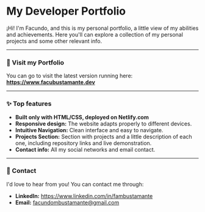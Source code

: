 # My Developer Portfolio

¡Hi! I'm Facundo, and this is my personal portfolio, a little view of my abilities and achievements. Here you'll can explore a collection of my personal projects and some other relevant info.

---

### 🌟 Visit my Portfolio

You can go to visit the latest version running here: **https://www.facubustamante.dev**

---

### ✨ Top features

-   **Built only with HTML/CSS, deployed on <a src="https://www.netlify.com/">Netlify.com</a>**
-   **Responsive design:** The website adapts properly to different devices. 
-   **Intuitive Navigation:** Clean interface and easy to navigate.
-   **Projects Section:** Section with projects and a little description of each one, including repository links and live demonstration.
-   **Contact info:** All my social networks and email contact.

---

### 💬 Contact

I'd love to hear from you! You can contact me through:

-   **LinkedIn:** https://www.linkedin.com/in/fambustamante
-   **Email:** facundombustamante@gmail.com
